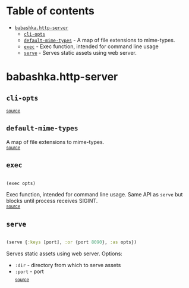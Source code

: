 # Table of contents
-  [`babashka.http-server`](#babashkahttp-server) 
    -  [`cli-opts`](#cli-opts)
    -  [`default-mime-types`](#default-mime-types) - A map of file extensions to mime-types.
    -  [`exec`](#exec) - Exec function, intended for command line usage
    -  [`serve`](#serve) - Serves static assets using web server.
# babashka.http-server 





## `cli-opts`
<sub>[source](https://github.com/babashka/http-server/blob/main/src/babashka/http_server.clj#L188-L188)</sub>
## `default-mime-types`

A map of file extensions to mime-types.
<br><sub>[source](https://github.com/babashka/http-server/blob/main/src/babashka/http_server.clj#L21-L114)</sub>
## `exec`
``` clojure

(exec opts)
```


Exec function, intended for command line usage. Same API as `serve` but
  blocks until process receives SIGINT.
<br><sub>[source](https://github.com/babashka/http-server/blob/main/src/babashka/http_server.clj#L190-L198)</sub>
## `serve`
``` clojure

(serve {:keys [port], :or {port 8090}, :as opts})
```


Serves static assets using web server.
Options:
  * `:dir` - directory from which to serve assets
  * `:port` - port
<br><sub>[source](https://github.com/babashka/http-server/blob/main/src/babashka/http_server.clj#L155-L186)</sub>
